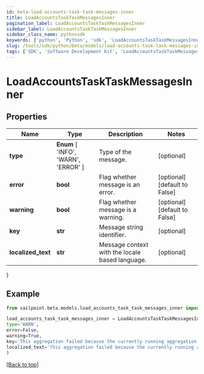 ```yaml
---
id: beta-load-accounts-task-task-messages-inner
title: LoadAccountsTaskTaskMessagesInner
pagination_label: LoadAccountsTaskTaskMessagesInner
sidebar_label: LoadAccountsTaskTaskMessagesInner
sidebar_class_name: pythonsdk
keywords: ['python', 'Python', 'sdk', 'LoadAccountsTaskTaskMessagesInner', 'BetaLoadAccountsTaskTaskMessagesInner'] 
slug: /tools/sdk/python/beta/models/load-accounts-task-task-messages-inner
tags: ['SDK', 'Software Development Kit', 'LoadAccountsTaskTaskMessagesInner', 'BetaLoadAccountsTaskTaskMessagesInner']
---
```


# LoadAccountsTaskTaskMessagesInner


## Properties

Name | Type | Description | Notes
------------ | ------------- | ------------- | -------------
**type** |  **Enum** [  'INFO',    'WARN',    'ERROR' ] | Type of the message. | [optional] 
**error** | **bool** | Flag whether message is an error. | [optional] [default to False]
**warning** | **bool** | Flag whether message is a warning. | [optional] [default to False]
**key** | **str** | Message string identifier. | [optional] 
**localized_text** | **str** | Message context with the locale based language. | [optional] 
}

## Example

```python
from sailpoint.beta.models.load_accounts_task_task_messages_inner import LoadAccountsTaskTaskMessagesInner

load_accounts_task_task_messages_inner = LoadAccountsTaskTaskMessagesInner(
type='WARN',
error=False,
warning=True,
key='This aggregation failed because the currently running aggregation must complete before the next one can start.',
localized_text='This aggregation failed because the currently running aggregation must complete before the next one can start.'
)

```
[[Back to top]](#) 

